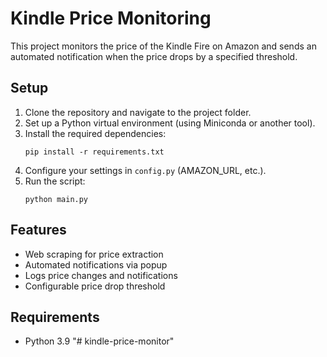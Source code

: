 # Kindle Price Monitoring

This project monitors the price of the Kindle Fire on Amazon and sends an automated notification when the price drops by a specified threshold.

## Setup

1. Clone the repository and navigate to the project folder.
2. Set up a Python virtual environment (using Miniconda or another tool).
3. Install the required dependencies:
   ```
   pip install -r requirements.txt
   ```
4. Configure your settings in `config.py` (AMAZON_URL, etc.).
5. Run the script:
   ```
   python main.py
   ```

## Features
- Web scraping for price extraction
- Automated notifications via popup
- Logs price changes and notifications
- Configurable price drop threshold

## Requirements
- Python 3.9
"# kindle-price-monitor" 
